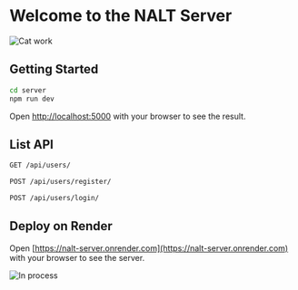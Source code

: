 # Welcome to the NALT Server

![Cat work](https://i.pinimg.com/originals/42/0e/39/420e39bd34d74ffae5c6af92a701d5cb.gif)

## Getting Started

```bash
cd server
npm run dev
```

Open [http://localhost:5000](http://localhost:5000) with your browser to see the result.

## List API

```bash
GET /api/users/

POST /api/users/register/

POST /api/users/login/
```

## Deploy on Render

Open [https://nalt-server.onrender.com](https://nalt-server.onrender.com) with your browser to see the server.

![In process](https://i.pinimg.com/originals/ba/3d/6b/ba3d6b07a03bdfa5bb4d5436732a9182.gif)

